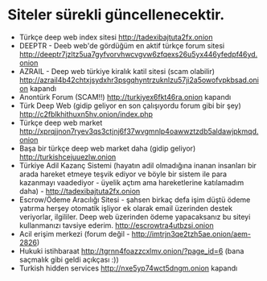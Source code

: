 
# Siteler sürekli güncellenecektir. 
* Türkçe deep web index sitesi http://tadexibajtuta2fx.onion
* DEEPTR - Deeb web'de gördüğüm en aktif türkçe forum sitesi http://deeptr7jzltz5ua7gyfvorvhwcvgvw6zfqexs26u5yx446yfedpf46yd.onion
* AZRAIL - Deep web türkiye kiralık katil sitesi (scam olabilir) http://azrail4b42chtxjsydxhr3psgqhyntrzuknlzu57ji2a5owofvpkbsad.onion kapandı
* Anontürk Forum (SCAM!!) http://turkiyex6fkt46ra.onion kapandı
* Türk Deep Web (gidip geliyor en son çalışıyordu forum gibi bir şey) http://c2fblkhithuxn5hv.onion/index.php
* Türkçe deep web market http://xprqjjnon7ryev3qs3ctjnj6f37wvgmnlp4oawwztzdb5aldawjpkmqd.onion
* Başa bir türkçe deep web market daha (gidip geliyor) http://turkishcejuuezlw.onion
* Türkiye Adil Kazanç Sistemi (hayatın adil olmadığına inanan insanları bir arada hareket etmeye teşvik ediyor ve böyle bir sistem ile para kazanmayı vaadediyor - üyelik açtım ama hareketlerine katılamadım daha) - http://tadexibajtuta2fx.onion
* Escrow/Ödeme Aracılığı Sitesi - şahsen birkaç defa işim düştü ödeme yatırma herşey otomatik işliyor ek olarak email üzerinden destek veriyorlar, ilgililer. Deep web üzerinden ödeme yapacaksanız bu siteyi kullanmanızı tavsiye ederim. http://escrowtra4utbzsi.onion
* Acil erişim merkezi (forum değil - http://imtrjn3qe2tzh5ae.onion/aem-2826)
* Hukuki istihbaraat http://tgrnn4foazzcxlmv.onion/?page_id=6 (bana saçmalık gibi geldi açıkçası :))
* Turkish hidden services http://nxe5yp74wct5dngm.onion kapandı
